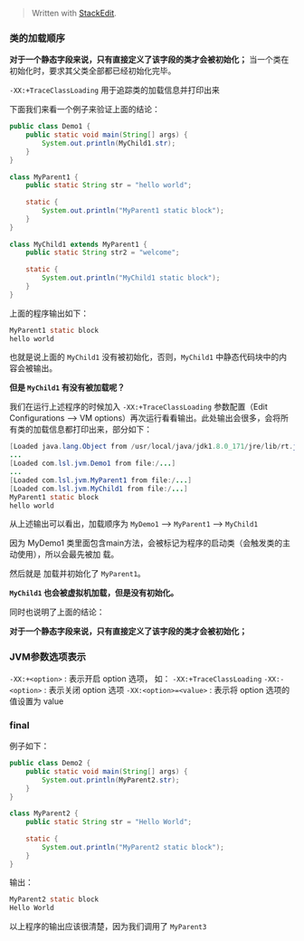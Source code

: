 


> Written with [StackEdit](https://stackedit.io/).


### 类的加载顺序
**对于一个静态字段来说，只有直接定义了该字段的类才会被初始化；**
当一个类在初始化时，要求其父类全部都已经初始化完毕。

`-XX:+TraceClassLoading` 用于追踪类的加载信息并打印出来

下面我们来看一个例子来验证上面的结论：
```java
public class Demo1 {  
    public static void main(String[] args) {  
        System.out.println(MyChild1.str);  
    }  
}  
  
class MyParent1 {  
    public static String str = "hello world";  
  
    static {  
        System.out.println("MyParent1 static block");  
    }  
}  
  
class MyChild1 extends MyParent1 {  
    public static String str2 = "welcome";  
  
    static {  
        System.out.println("MyChild1 static block");  
    }  
}
```

上面的程序输出如下：

```java
MyParent1 static block
hello world
```

也就是说上面的 `MyChild1` 没有被初始化，否则，`MyChild1` 中静态代码块中的内容会被输出。

**但是 `MyChild1` 有没有被加载呢？**

我们在运行上述程序的时候加入 `-XX:+TraceClassLoading` 参数配置（Edit Configurations --> VM options）再次运行看看输出。此处输出会很多，会将所有类的加载信息都打印出来，部分如下：

```java
[Loaded java.lang.Object from /usr/local/java/jdk1.8.0_171/jre/lib/rt.jar]
...
[Loaded com.lsl.jvm.Demo1 from file:/...]
...
[Loaded com.lsl.jvm.MyParent1 from file:/...]
[Loaded com.lsl.jvm.MyChild1 from file:/...]
MyParent1 static block
hello world
```

从上述输出可以看出，加载顺序为 `MyDemo1` --> `MyParent1` --> `MyChild1`

因为 MyDemo1 类里面包含main方法，会被标记为程序的启动类（会触发类的主动使用），所以会最先被加
载。

然后就是 加载并初始化了 `MyParent1`。

**`MyChild1` 也会被虚拟机加载，但是没有初始化。**

同时也说明了上面的结论：

**对于一个静态字段来说，只有直接定义了该字段的类才会被初始化；**

### JVM参数选项表示

`-XX:+<option>` : 表示开启 option 选项， 如： `-XX:+TraceClassLoading`
`-XX:-<option>` : 表示关闭 option 选项
`-XX:<option>=<value>` : 表示将 option 选项的值设置为 value



### final
例子如下：
```java
public class Demo2 {  
    public static void main(String[] args) {  
        System.out.println(MyParent2.str);  
    }  
}  
  
class MyParent2 {  
    public static String str = "Hello World";  
  
    static {  
        System.out.println("MyParent2 static block");  
    }  
}
```
输出：

```java
MyParent2 static block
Hello World
```
以上程序的输出应该很清楚，因为我们调用了 `MyParent3`
<!--stackedit_data:
eyJoaXN0b3J5IjpbNDU0OTY2NDc0LDEwNzUxMTU4NTldfQ==
-->
